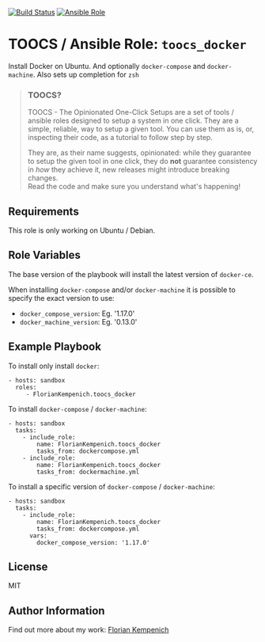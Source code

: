 [![Build Status](https://travis-ci.org/FlorianKempenich/TOOCS-docker.svg?branch=master)](https://travis-ci.org/FlorianKempenich/TOOCS-docker) [![Ansible Role](https://img.shields.io/ansible/role/36107.svg)](https://galaxy.ansible.com/FlorianKempenich/toocs_docker)

# TOOCS / Ansible Role: `toocs_docker`
Install Docker on Ubuntu. And optionally `docker-compose` and `docker-machine`.
Also sets up completion for `zsh`

> ### TOOCS?
> TOOCS - The Opinionated One-Click Setups are a set of tools / ansible roles designed to setup a system in one click. They are a simple, reliable, way to setup a given tool. You can use them as is, or, inspecting their code, as a tutorial to follow step by step.
> 
> They are, as their name suggests, opinionated: while they guarantee to setup the given tool in one click, they do **not** guarantee consistency in _how_ they achieve it, new releases might introduce breaking changes.  
> Read the code and make sure you understand what's happening!

## Requirements
This role is only working on Ubuntu / Debian.

## Role Variables
The base version of the playbook will install the latest version of `docker-ce`. 

When installing `docker-compose` and/or `docker-machine` it is possible to specify the exact version to use:

* `docker_compose_version`: Eg. '1.17.0'
* `docker_machine_version`: Eg. '0.13.0'

## Example Playbook
To install only install `docker`:

    - hosts: sandbox
      roles:
         - FlorianKempenich.toocs_docker

To install `docker-compose` / `docker-machine`:

    - hosts: sandbox
      tasks:
        - include_role:
            name: FlorianKempenich.toocs_docker
            tasks_from: dockercompose.yml
        - include_role:
            name: FlorianKempenich.toocs_docker
            tasks_from: dockermachine.yml

To install a specific version of `docker-compose` / `docker-machine`:

    - hosts: sandbox
      tasks:
        - include_role:
            name: FlorianKempenich.toocs_docker
            tasks_from: dockercompose.yml
          vars:
            docker_compose_version: '1.17.0'


## License
MIT

## Author Information
Find out more about my work: [Florian Kempenich](https://floriankempenich.com)
